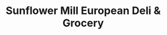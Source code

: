 ---
title: "Sunflower Mill European Deli & Grocery"
url: /monroe/sunflower-mill-european-deli-and-grocery/
shop: greengrocer
---
